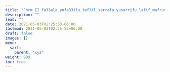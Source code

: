 ```yaml
---
title: "Form_II_fa33ala_yufa33ilu_taf3il_sarrafa_yusarrifu_lafif_mafruq"
description: ""
lead: ""
date: 2021-05-03T02:25:53+06:00
lastmod: 2021-05-03T02:25:53+06:00
draft: false
images: []
menu: 
  sarf:
    parent: "xyz"
weight: 999
toc: true
---
```



